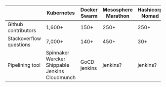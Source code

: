 |                         | Kubernetes  | Docker Swarm | Mesosphere Marathon |    Hashicorp Nomad    |
| ---                     | ---         | ---          | ---                 | ---                   |
| Github contributors     | 1,600+      |  150+        | 250+                |  250+                 |
| Stackoverflow questions | 7,000+      |  140+        | 450+                |  30+                  |
| Pipelining tool         | Spinnaker<br>Wercker<br>Shippable<br>Jenkins<br>Cloudmunch | GoCD<br>jenkins| jenkins?   | jenkins? |